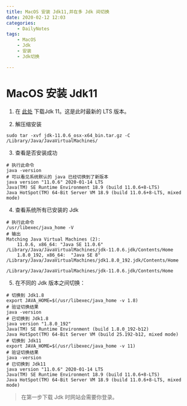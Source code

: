 ```yaml
---
title: MacOS 安装 Jdk11,并在多 Jdk 间切换
date: 2020-02-12 12:03
categories: 
    - DailyNotes
tags:
    - MacOS
    - Jdk
    - 安装
    - Jdk切换

---
```


# MacOS 安装 Jdk11
1. 在 [此处](https://www.oracle.com/technetwork/java/javase/downloads/jdk11-downloads-5066655.html) 下载Jdk 11。这是此时最新的 LTS 版本。

2. 解压缩安装
```shell
sudo tar -xvf jdk-11.0.6_osx-x64_bin.tar.gz -C /Library/Java/JavaVirtualMachines/
```

3. 查看是否安装成功
```shell
# 执行此命令
java -version
# 可以看见系统默认的 java 已经切换到了新版本
java version "11.0.6" 2020-01-14 LTS
Java(TM) SE Runtime Environment 18.9 (build 11.0.6+8-LTS)
Java HotSpot(TM) 64-Bit Server VM 18.9 (build 11.0.6+8-LTS, mixed mode)
```

4. 查看系统所有已安装的 Jdk
```shell
# 执行此命令
/usr/libexec/java_home -V
# 输出
Matching Java Virtual Machines (2):
    11.0.6, x86_64:	"Java SE 11.0.6"	/Library/Java/JavaVirtualMachines/jdk-11.0.6.jdk/Contents/Home
    1.8.0_192, x86_64:	"Java SE 8"	/Library/Java/JavaVirtualMachines/jdk1.8.0_192.jdk/Contents/Home

/Library/Java/JavaVirtualMachines/jdk-11.0.6.jdk/Contents/Home
```

5. 在不同的 Jdk 版本之间切换：
```shell
# 切换到 Jdk1.8
export JAVA_HOME=$(/usr/libexec/java_home -v 1.8)
# 验证切换结果
java -version
# 已切换到 Jdk1.8
java version "1.8.0_192"
Java(TM) SE Runtime Environment (build 1.8.0_192-b12)
Java HotSpot(TM) 64-Bit Server VM (build 25.192-b12, mixed mode)
# 切换到 Jdk11
export JAVA_HOME=$(/usr/libexec/java_home -v 11)
# 验证切换结果
java -version
# 已切换到 Jdk11
java version "11.0.6" 2020-01-14 LTS
Java(TM) SE Runtime Environment 18.9 (build 11.0.6+8-LTS)
Java HotSpot(TM) 64-Bit Server VM 18.9 (build 11.0.6+8-LTS, mixed mode)
```

> 在第一步下载 Jdk 时网站会需要你登录。